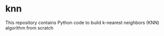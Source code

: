 # knn
This repository contains Python code to build k-nearest neighbors (KNN) algorithm from scratch
